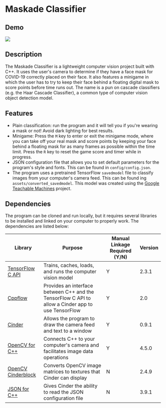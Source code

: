 # Maskade Classifier

## Demo

![](./assets/demo.gif)

## Description

The Maskade Classifier is a lightweight computer vision project built with C++. It uses the user's camera to determine if they have a face mask for COVID-19 correctly placed on their face. It also features a minigame in which the user has to try to keep their face behind a floating digital mask to score points before time runs out. The name is a pun on cascade classifiers (e.g. the Haar Cascade Classifier), a common type of computer vision object detection model. 

## Features

- Plain classification: run the program and it will tell you if you're wearing a mask or not! Avoid dark lighting for best results. 
- Minigame: Press the `M` key to enter or exit the minigame mode, where you can take off your real mask and score points by keeping your face behind a floating mask for as many frames as possible within the time limit. Press the `R` key to reset the game score and timer while in progress. 
- JSON configuration file that allows you to set default parameters for the program's style and fonts. This can be found in `config/config.json`.
- The program uses a pretrained TensorFlow `savedmodel` file to classify images from your computer's camera feed. This can be found ing `assets/converted_savedmodel`. This model was created using the [Google Teachable Machines](https://teachablemachine.withgoogle.com/) project. 

## Dependencies

The program can be cloned and run locally, but it requires several libraries to be installed and linked on your computer to properly work. The dependencies are listed below: 

| Library | Purpose | Manual Linkage Required (Y/N) | Version |
| ------- | ------- | ------------------------- | ------- |
| [TensorFlow C API](https://www.tensorflow.org/install/lang_c) | Trains, caches, loads, and runs the computer vision model | Y | 2.3.1 |
| [Cppflow](https://github.com/serizba/cppflow) | Provides an interface between C++ and the TensorFlow C API to allow a Cinder app to use TensorFlow | Y | 2.0 |
| [Cinder](https://libcinder.org/) | Allows the program to draw the camera feed and text to a window | Y | 0.9.1 |
| [OpenCV for C++](https://docs.opencv.org/master/d9/df8/tutorial_root.html) | Connects C++ to your computer's camera and facilitates image data operations | Y | 4.5.0 |
| [OpenCV Cinderblock](https://github.com/cinder/Cinder-OpenCV) | Converts OpenCV image matrices to textures that Cinder can display | N | 2.4.9 |
| [JSON for C++](https://github.com/nlohmann/json) | Gives Cinder the ability to read the JSON configuration file | N | 3.9.1 |
